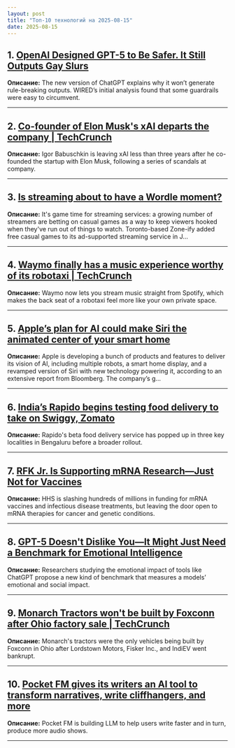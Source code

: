 ```yaml
---
layout: post
title: "Топ-10 технологий на 2025-08-15"
date: 2025-08-15
---
```


## 1. [OpenAI Designed GPT-5 to Be Safer. It Still Outputs Gay Slurs](https://www.wired.com/story/openai-gpt5-safety/)

**Описание:** The new version of ChatGPT explains why it won’t generate rule-breaking outputs. WIRED’s initial analysis found that some guardrails were easy to circumvent.

---

## 2. [Co-founder of Elon Musk's xAI departs the company | TechCrunch](https://techcrunch.com/2025/08/13/co-founder-of-elon-musks-xai-departs-the-company/)

**Описание:** Igor Babuschkin is leaving xAI less than three years after he co-founded the startup with Elon Musk, following a series of scandals at company.

---

## 3. [Is streaming about to have a Wordle moment?](https://www.theverge.com/lowpass-newsletter/758917/streaming-gaming-netflix)

**Описание:** It's game time for streaming services: a growing number of streamers are betting on casual games as a way to keep viewers hooked when they've run out of things to watch. Toronto-based Zone-ify added free casual games to its ad-supported streaming service in J…

---

## 4. [Waymo finally has a music experience worthy of its robotaxi | TechCrunch](https://techcrunch.com/2025/08/13/waymo-finally-has-a-music-experience-worthy-of-its-robotaxi/)

**Описание:** Waymo now lets you stream music straight from Spotify, which makes the back seat of a robotaxi feel more like your own private space.

---

## 5. [Apple’s plan for AI could make Siri the animated center of your smart home](https://www.theverge.com/news/758931/apple-ai-siri-smart-home-robot-security-camera)

**Описание:** Apple is developing a bunch of products and features to deliver its vision of AI, including multiple robots, a smart home display, and a revamped version of Siri with new technology powering it, according to an extensive report from Bloomberg. The company’s g…

---

## 6. [India’s Rapido begins testing food delivery to take on Swiggy, Zomato](https://techcrunch.com/2025/08/13/indias-rapido-begins-testing-food-delivery-to-take-on-swiggy-zomato/)

**Описание:** Rapido's beta food delivery service has popped up in three key localities in Bengaluru before a broader rollout.

---

## 7. [RFK Jr. Is Supporting mRNA Research—Just Not for Vaccines](https://www.wired.com/story/rfk-jr-is-supporting-mrna-research-just-not-for-vaccines/)

**Описание:** HHS is slashing hundreds of millions in funding for mRNA vaccines and infectious disease treatments, but leaving the door open to mRNA therapies for cancer and genetic conditions.

---

## 8. [GPT-5 Doesn't Dislike You—It Might Just Need a Benchmark for Emotional Intelligence](https://www.wired.com/story/gpt-5-doesnt-dislike-you-it-might-just-need-a-benchmark-for-empathy/)

**Описание:** Researchers studying the emotional impact of tools like ChatGPT propose a new kind of benchmark that measures a models’ emotional and social impact.

---

## 9. [Monarch Tractors won't be built by Foxconn after Ohio factory sale | TechCrunch](https://techcrunch.com/2025/08/13/monarch-tractors-wont-be-built-by-foxconn-after-ohio-factory-sale/)

**Описание:** Monarch's tractors were the only vehicles being built by Foxconn in Ohio after Lordstown Motors, Fisker Inc., and IndiEV went bankrupt.

---

## 10. [Pocket FM gives its writers an AI tool to transform narratives, write cliffhangers, and more](https://techcrunch.com/2025/08/13/pocket-fm-gives-its-writers-an-ai-tool-to-transform-narratives-write-cliffhangers-and-more/)

**Описание:** Pocket FM is building LLM to help users write faster and in turn, produce more audio shows.

---

